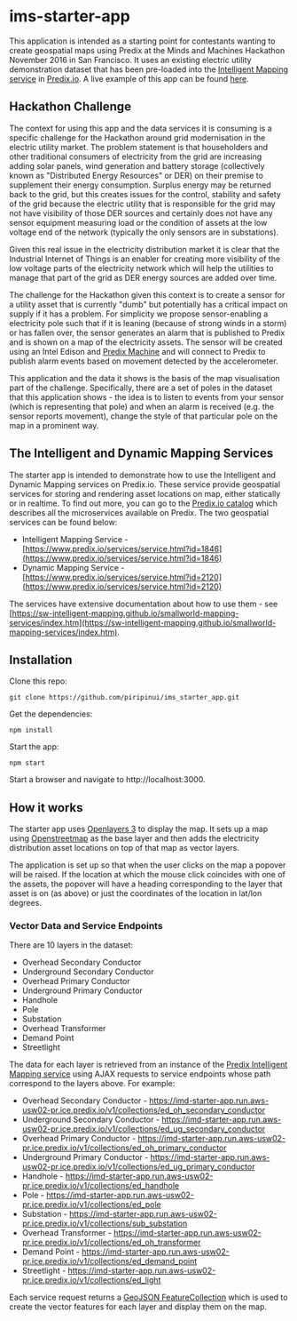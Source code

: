 # ims-starter-app

This application is intended as a starting point for contestants wanting to create geospatial maps using Predix at the Minds and Machines Hackathon November 2016 in San Francisco. It uses an existing electric utility demonstration dataset that has been pre-loaded into the [Intelligent Mapping service](https://www.predix.io/services/service.html?id=1846) in [Predix.io](https://www.predix.io/). A live example of this app can be found [here](https://imd-starter-app.run.aws-usw02-pr.ice.predix.io/).

## Hackathon Challenge

The context for using this app and the data services it is consuming is a specific challenge for the Hackathon around grid modernisation in the electric utility market. The problem statement is that householders and other traditional consumers of electricity from the grid are increasing adding solar panels, wind generation and battery storage (collectively known as "Distributed Energy Resources" or DER) on their premise to supplement their energy consumption. Surplus energy may be returned back to the grid, but this creates issues for the control, stability and safety of the grid because the electric utility that is responsible for the grid may not have visibility of those DER sources and certainly does not have any sensor equipment measuring load or the condition of assets at the low voltage end of the network (typically the only sensors are in substations).

Given this real issue in the electricity distribution market it is clear that the Industrial Internet of Things is an enabler for creating more visibility of the low voltage parts of the electricity network which will help the utilities to manage that part of the grid as DER energy sources are added over time.

The challenge for the Hackathon given this context is to create a sensor for a utility asset that is currently "dumb" but potentially has a critical impact on supply if it has a problem. For simplicity we propose sensor-enabling a electricity pole such that if it is leaning (because of strong winds in a storm) or has fallen over, the sensor generates an alarm that is published to Predix and is shown on a map of the electricity assets. The sensor will be created using an Intel Edison and [Predix Machine](https://www.predix.io/services/service.html?id=1185) and will connect to Predix to publish alarm events based on movement detected by the accelerometer.

This application and the data it shows is the basis of the map visualisation part of the challenge. Specifically, there are a set of poles in the dataset that this application shows - the idea is to listen to events from your sensor (which is representing that pole) and when an alarm is received (e.g. the sensor reports movement), change the style of that particular pole on the map in a prominent way.

## The Intelligent and Dynamic Mapping Services
The starter app is intended to demonstrate how to use the Intelligent and Dynamic Mapping services on Predix.io. These service provide geospatial services for storing and rendering asset locations on map, either statically or in realtime. To find out more, you can go to the [Predix.io catalog](https://www.predix.io/catalog/services/) which describes all the microservices available on Predix. The two geospatial services can be found below:

* Intelligent Mapping Service - [https://www.predix.io/services/service.html?id=1846](https://www.predix.io/services/service.html?id=1846)
* Dynamic Mapping Service - [https://www.predix.io/services/service.html?id=2120](https://www.predix.io/services/service.html?id=2120)

The services have extensive documentation about how to use them - see [https://sw-intelligent-mapping.github.io/smallworld-mapping-services/index.htm](https://sw-intelligent-mapping.github.io/smallworld-mapping-services/index.htm).

## Installation
Clone this repo:

`git clone https://github.com/piripinui/ims_starter_app.git`

Get the dependencies:

`npm install`

Start the app:

`npm start`

Start a browser and navigate to http://localhost:3000.

## How it works

The starter app uses [Openlayers 3](https://openlayers.org/) to display the map. It sets up a map using [Openstreetmap](https://www.openstreetmap.org) as the base layer and then adds the electricity distribution asset locations on top of that map as vector layers. 

The application is set up so that when the user clicks on the map a popover will be raised. If the location at which the mouse click coincides with one of the assets, the popover will have a heading corresponding to the layer that asset is on (as above) or just the coordinates of the location in lat/lon degrees.

### Vector Data and Service Endpoints

There are 10 layers in the dataset:
* Overhead Secondary Conductor
* Underground Secondary Conductor
* Overhead Primary Conductor
* Underground Primary Conductor
* Handhole
* Pole
* Substation
* Overhead Transformer
* Demand Point
* Streetlight

The data for each layer is retrieved from an instance of the [Predix Intelligent Mapping service](https://www.predix.io/services/service.html?id=1846) using AJAX requests to service endpoints whose path correspond to the layers above. For example:

* Overhead Secondary Conductor - https://imd-starter-app.run.aws-usw02-pr.ice.predix.io/v1/collections/ed_oh_secondary_conductor
* Underground Secondary Conductor - https://imd-starter-app.run.aws-usw02-pr.ice.predix.io/v1/collections/ed_ug_secondary_conductor
* Overhead Primary Conductor - https://imd-starter-app.run.aws-usw02-pr.ice.predix.io/v1/collections/ed_oh_primary_conductor
* Underground Primary Conductor - https://imd-starter-app.run.aws-usw02-pr.ice.predix.io/v1/collections/ed_ug_primary_conductor
* Handhole - https://imd-starter-app.run.aws-usw02-pr.ice.predix.io/v1/collections/ed_handhole
* Pole - https://imd-starter-app.run.aws-usw02-pr.ice.predix.io/v1/collections/ed_pole
* Substation - https://imd-starter-app.run.aws-usw02-pr.ice.predix.io/v1/collections/sub_substation
* Overhead Transformer - https://imd-starter-app.run.aws-usw02-pr.ice.predix.io/v1/collections/ed_oh_transformer
* Demand Point - https://imd-starter-app.run.aws-usw02-pr.ice.predix.io/v1/collections/ed_demand_point
* Streetlight - https://imd-starter-app.run.aws-usw02-pr.ice.predix.io/v1/collections/ed_light

Each service request returns a [GeoJSON FeatureCollection](http://geojson.org/geojson-spec.html) which is used to create the vector features for each layer and display them on the map.
